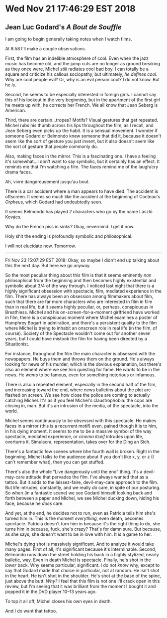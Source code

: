 # Wed Nov 21 17:46:29 EST 2018
## Jean Luc Godard's _A Bout de Souffle_

I am going to begin generally taking notes when I watch films.

At 8:58 I'll make a couple observations.

First, the film has an indelible atmosphere of cool. Even when the jazz music
has become old, and the jump cuts are no longer as ground breaking as they once
were, Michel _still_ radiates cool bad boy. I can totally be a square and
criticize his callous sociopathy, but ultimately, _he defines cool_. Why are
cool people evil? Or, why is an evil person cool? I do not know. But he _is_.

Second, he seems to be especially interested in foreign girls. I cannot say this
of his lookout in the very beginning, but in the apartment of the first girl he
meets up with, he corrects her French. We all know that Jean Seberg is American.

Third, there are certain...tropes? Motifs? Visual gestures that get repeated.
Michel rubs his thumb across his lips throughout the film, as I recall, and Jean
Seberg even picks up the habit. It is a sensual movement. I wonder if someone
Godard or Belmondo knew someone that did it, because it doesn't seem like the
sort of gesture you just invent, but it also doesn't seem like the sort of
gesture that people commonly do.

Also, making faces in the mirror. This is a fascinating one. I have a feeling
it's somewhat...I don't want to say symbolic, but it certainly has an effect. It
reminds me that I'm watching a film. The faces remind me of the laugh/cry drama
faces.

Ah, vivre dangereusement jusqu'au bout.

There is a car accident where a man appears to have died. The accident is
offscreen. It seems so much like the accident at the beginning of Cocteau's
_Orpheus_, which Godard had undoubtedly seen.

It seems Belmondo has played _2_ characters who go by the name László Kovács.

Why do the French piss in sinks? Okay, nevermind. I get it now.

Holy shit the ending is profoundly symbolic and philosophical.

I will not elucidate now. Tomorrow.

---

Fri Nov 23 15:07:29 EST 2018: Okay, so maybe I didn't end up talking about this
the next day. But here we go anyway.

So the most peculiar thing about this film is that it seems eminently _non_
philosophical from the beginning and then becomes highly existential and
symbolic about 3/4 of the way through. I noticed last night that there is a
highly significant obsession with spectacle, film, mediated experience in the
film. There has always been an obsession among filmmakers about film, such that
there are far more characters who are interested in film in film than in real
life, but it seems highly peculiar, or, perhaps, conspicuous in Breathless.
Michel and his on-screen-for-a-moment girlfriend have worked in film, there is a
conspicuous moment where Michel examines a poster of Humphrey Bogart in
admiration, and there's a persistent quality to the film where Michel is trying
to inhabit an onscreen role in real life (in the film, of course). Society of
the Spectacle wouldn't come out for another seven years, but I could have
mistook the film for having been directed by a Situationist.

For instance, throughout the film the main character is obsessed with the
newspapers. He buys them and throws them on the ground. He's always looking for
news of his murder, which is the obvious explanation, but there's also an
element where we see him questing for fame. He _wants_ to be in the news. He
_wants_ to be famous, even for something notorious or infamous.

There is also a repeated element, especially in the second half of the film, and
increasing toward the end, where news bulletins about the plot are flashed on
screen. We see how close the police are coming to actually catching Michel. It's
as if you feel Michel's claustrophobia: the cops are closing in, man. But it's
an intrusion of the media, of the spectacle, into the world.

Michel seems continuously to be obsessed with this spectacle. He makes faces in
a mirror (this is a recurrent motif) even, pained though it is to him, in his
dying moment. It seems to me to be a massive symbol of the way spectacle,
mediated experience, or _cinema itself_ intrudes upon life, overturns it.
Simulacra, representation, takes over for the Ding an Sich. 

There's a fantastic few scenes where bhe fourth wall is broken. Right in the
beginning, Michel talks to the audience about if you don't like x, y, or z (I
can't remember what), then you can get stuffed.

There's also the whole “Live dangerously until the end” thing. It's a
devil-may-care attitude that pervades the film. I've always wanted that as a
tattoo. But it adds to the laissez-faire, devil-may-care approach to the film.
But life intrudes, constantly, and we really _do_ care, in spite of our
posturing. So when (in a fantastic scene) we see Godard himself looking back and
forth between a paper and Michel, we see Michel ducking down, hiding his face,
because he _does_ care.

And yet, at the end, he decides not to run, even as Patricia tells him she's
turned him in. This is the moment _everything_, even death, becomes spectacle.
Patricia doesn't turn him in because it's the right thing to do, she turns him
in because, fuck, she's crazy? That's for damn sure. But because, as she says,
she doesn't want to be in love with him. It _is_ a game to her.

Michel's dying shot is massively significant. And to analyze it would take many
pages. First of all, it's significant because it's interminable. Second,
Belmondo runs down the street holding his back in a highly stylized, nearly
balletic, way. Even in death Michel is spectacle. Finally, he's shot in the
_lower_ back. Why seems particular, significant. I do not _know_ why, except to
say that Godard made that choice in particular, not at random. He isn't shot in
the heart. He isn't shot in the shoulder. He's shot at the base of the spine,
just above the butt. _Why?_ I feel that this film is not one I'll crack open in
this review, but I'm seeing that it was brilliant from the moment I bought it
and popped it in the DVD player 10–13 years ago.

To top it all off, Michel closes his own eyes in death.

And I do want that tattoo.
